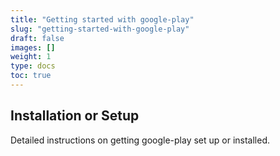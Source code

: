 ```yaml
---
title: "Getting started with google-play"
slug: "getting-started-with-google-play"
draft: false
images: []
weight: 1
type: docs
toc: true
---
```


## Installation or Setup
Detailed instructions on getting google-play set up or installed.

